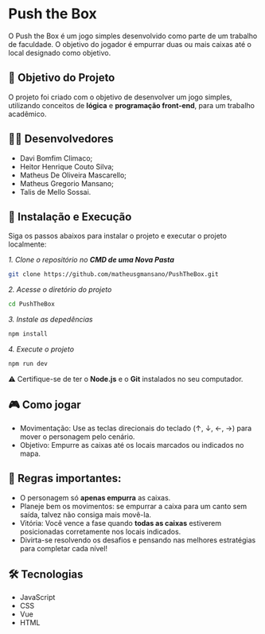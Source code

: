 # Push the Box

O Push the Box é um jogo simples desenvolvido como parte de um trabalho de faculdade. O objetivo do jogador é empurrar duas ou mais caixas até o local designado como objetivo.

## 🎯 Objetivo do Projeto

O projeto foi criado com o objetivo de desenvolver um jogo simples, utilizando conceitos de **lógica** e **programação front-end**, para um trabalho acadêmico.

## 👨‍💻 Desenvolvedores
- Davi Bomfim Climaco;
- Heitor Henrique Couto Silva;
- Matheus De Oliveira Mascarello;
- Matheus Gregorio Mansano;
- Talis de Mello Sossai.

## 🚀 Instalação e Execução

Siga os passos abaixos para instalar o projeto e executar o projeto localmente:

*1. Clone o repositório no **CMD de uma Nova Pasta***
```sh
git clone https://github.com/matheusgmansano/PushTheBox.git
```

*2. Acesse o diretório do projeto*
```sh
cd PushTheBox
```

*3. Instale as depedências*
```sh
npm install
```

*4. Execute o projeto*
```sh
npm run dev
```
⚠️ Certifique-se de ter o **Node.js** e o **Git** instalados no seu computador.

## 🎮 Como jogar

  - Movimentação: Use as teclas direcionais do teclado (↑, ↓, ←, →) para mover o personagem pelo cenário.
  - Objetivo: Empurre as caixas até os locais marcados ou indicados no mapa.

## 🧠 Regras importantes:

  - O personagem só **apenas empurra** as caixas.
  - Planeje bem os movimentos: se empurrar a caixa para um canto sem saída, talvez não consiga mais movê-la.
  - Vitória: Você vence a fase quando **todas as caixas** estiverem posicionadas corretamente nos locais indicados.
  - Divirta-se resolvendo os desafios e pensando nas melhores estratégias para completar cada nível!

## 🛠️ Tecnologias

  - JavaScript
  - CSS
  - Vue
  - HTML
  
